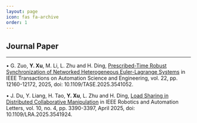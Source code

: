 ```yaml
---
layout: page
icon: fas fa-archive
order: 1
---
```


<!-- ## Manuscript
---
  
• **W. Zhang**, S. Xu, G. Zuo, and L. Zhu, [Hybrid Dynamics Modeling and Trajectory Planning for a Cable-Trailer System with a Quadruped Robot](https://arxiv.org/abs/2404.12220).   -->

## Journal Paper
---
• G. Zuo, **Y. Xu**, M. Li, L. Zhu and H. Ding, [Prescribed-Time Robust Synchronization of Networked Heterogeneous Euler-Lagrange Systems](https://ieeexplore.ieee.org/document/10879556) in IEEE Transactions on Automation Science and Engineering, vol. 22, pp. 12160-12172, 2025, doi: 10.1109/TASE.2025.3541052. 

• J. Du, Y. Liang, H. Tao, **Y. Xu**, L. Zhu and H. Ding, [Load Sharing in Distributed Collaborative Manipulation](https://ieeexplore.ieee.org/document/10884853) in IEEE Robotics and Automation Letters, vol. 10, no. 4, pp. 3390-3397, April 2025, doi: 10.1109/LRA.2025.3541924.

<!-- ## Conference Papers
---
• **W. Zhang**, S. Xu, P. Cai, and L. Zhu, [Agile and Safe Trajectory Planning for Quadruped Navigation with Motion Anisotropy Awareness](https://arxiv.org/abs/2403.10101). Accepted in IEEE/RSJ International Conference on Intelligent Robots and Systems (IROS), 2024  
• S. Xu, **W. Zhang**, and L. Zhu, KLILO: Kalman Filter based LiDAR-Inertial-Leg Odometry for Legged Robots. Accepted in IEEE/RSJ International Conference on Intelligent Robots and Systems (IROS), 2024  
• S. Xu, **W. Zhang**, C. P. Ho, and L. Zhu, [Optimal Prescribed-Time Control based Reactive Planning System for Quadruped Robot Navigation](https://ieeexplore.ieee.org/abstract/document/10610336), in 2024 IEEE International Conference on Robotics and Automation (ICRA), Yokohama, Japan: IEEE, May 2024, pp. 13185–13191.  
• S. Xu, Y. Wang, **W. Zhang**, C. P. Ho, and L. Zhu, [Observer-based Distributed MPC for Collaborative Quadrotor-Quadruped Manipulation of a Cable-Towed Load](https://ieeexplore.ieee.org/abstract/document/10610348), in 2024 IEEE International Conference on Robotics and Automation (ICRA), Yokohama, Japan: IEEE, May 2024, pp. 4591–4597.(**Finalist for the Best Conference Paper Award, the Best Student Paper Award, and the Best Paper Award on Multi-Robot Systems**)  
• S. Xu, H. Ruan, **W. Zhang**, Y. Wang, L. Zhu, and C. P. Ho, [Distributionally Robust Chance Constrained Trajectory Optimization for Mobile Robots within Uncertain Safe Corridor](https://ieeexplore.ieee.org/abstract/document/10611252), in 2024 IEEE International Conference on Robotics and Automation (ICRA), Yokohama, Japan: IEEE, May 2024, pp. 88–94.  
• S. Xu, **W. Zhang**, L. Zhu, and C. P. Ho, [Distributed Model Predictive Formation Control with Gait Synchronization for Multiple Quadruped Robots](https://ieeexplore.ieee.org/abstract/document/10161260), in 2023 IEEE International Conference on Robotics and Automation (ICRA), London, United Kingdom: IEEE, May 2023, pp. 9995–10002. -->